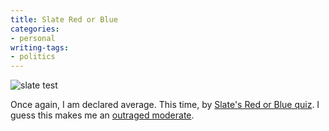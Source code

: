 ```yaml
---
title: Slate Red or Blue
categories:
- personal
writing-tags:
- politics
---
```


![slate test](/assets/2004-07-16-slate-red-or-blue/slate_redblue.jpg)

Once again, I am declared average.  This time, by [Slate's Red or Blue quiz][2].  I guess this makes me an [outraged moderate][3].

   [2]: http://slate.msn.com/Features/040712_RedBlueQuiz/quiz.html
   [3]: http://www.outragedmoderates.org/
